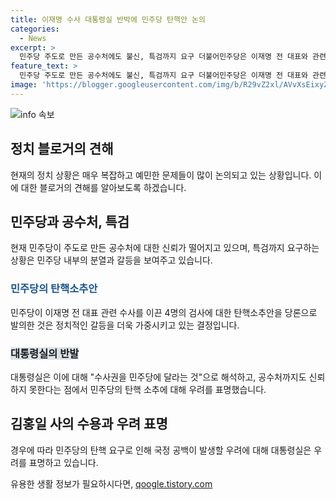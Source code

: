 ```yaml
---
title: 이재명 수사 대통령실 반박에 민주당 탄핵안 논의
categories:
  - News
excerpt: >
  민주당 주도로 만든 공수처에도 불신, 특검까지 요구 더불어민주당은 이재명 전 대표와 관련된 수사를 이끈 검사들 4명에 대한 탄핵소추안을 국회에 제출했다. 대통령실은 이에 대해 수사권을 민주당에 달라는 것이라며 우려를 피력했다. 특히 김홍일 방송통신위원장의 사의 수용과 관련하여 민주당의 탄핵 남발에 우려를 표한다고 밝혔다. 이에 대한 논란이 확산되고 있으며, 이에 관한 논의가 이어질 전망이다.
feature_text: >
  민주당 주도로 만든 공수처에도 불신, 특검까지 요구 더불어민주당은 이재명 전 대표와 관련된 수사를 이끈 검사들 4명에 대한 탄핵소추안을 국회에 제출했다. 대통령실은 이에 대해 수사권을 민주당에 달라는 것이라며 우려를 피력했다. 특히 김홍일 방송통신위원장의 사의 수용과 관련하여 민주당의 탄핵 남발에 우려를 표한다고 밝혔다. 이에 대한 논란이 확산되고 있으며, 이에 관한 논의가 이어질 전망이다.
image: 'https://blogger.googleusercontent.com/img/b/R29vZ2xl/AVvXsEixyZcFfHzMRdzZMjFBmAUKJYCLCGyLL1o632UiGVXcaFdKo_bkvkuCioo0uUKlGfBVcT3P84aROyZIXSBEx3Aw5nCQ3pTgDom1WDC4m8eifvWiAmWEEVb4x6G_l8C0QH225ldMjyaFvpxGEBGNO37VmDTDMHGhJPq73UglMfDca1-0aw/s1600/blogspot.png'
---
```


<p><img src="https://blogger.googleusercontent.com/img/b/R29vZ2xl/AVvXsEixyZcFfHzMRdzZMjFBmAUKJYCLCGyLL1o632UiGVXcaFdKo_bkvkuCioo0uUKlGfBVcT3P84aROyZIXSBEx3Aw5nCQ3pTgDom1WDC4m8eifvWiAmWEEVb4x6G_l8C0QH225ldMjyaFvpxGEBGNO37VmDTDMHGhJPq73UglMfDca1-0aw/s1600/blogspot.png" alt="info 속보" /></p>

<h2 data-ke-size="size26">정치 블로거의 견해</h2>

<p data-ke-size="size16">현재의 정치 상황은 매우 복잡하고 예민한 문제들이 많이 논의되고 있는 상황입니다. 이에 대한 블로거의 견해를 알아보도록 하겠습니다.</p>

<h2>민주당과 공수처, 특검</h2>

<p data-ke-size="size16">현재 민주당이 주도로 만든 공수처에 대한 신뢰가 떨어지고 있으며, 특검까지 요구하는 상황은 민주당 내부의 분열과 갈등을 보여주고 있습니다.</p>

<h3><span style="color: #1a5490;">민주당의 탄핵소추안</span></h3>

<p data-ke-size="size16">민주당이 이재명 전 대표 관련 수사를 이끈 4명의 검사에 대한 탄핵소추안을 당론으로 발의한 것은 정치적인 갈등을 더욱 가중시키고 있는 결정입니다.</p>

<h3><span style="background-color: #21538527;">대통령실의 반발</span></h3>

<p data-ke-size="size16">대통령실은 이에 대해 "수사권을 민주당에 달라는 것"으로 해석하고, 공수처까지도 신뢰하지 못한다는 점에서 민주당의 탄핵 소추에 대해 우려를 표명했습니다.</p>

<h2>김홍일 사의 수용과 우려 표명</h2>

<p data-ke-size="size16">경우에 따라 민주당의 탄핵 요구로 인해 국정 공백이 발생할 우려에 대해 대통령실은 우려를 표명하고 있습니다.</p>
유용한 생활 정보가 필요하시다면, <a href="https://qoogle.tistory.com" rel="dofollow">qoogle.tistory.com</a>



